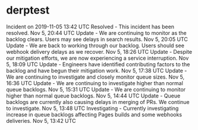 # derptest

 Incident on 2019-11-05 13:42 UTC
Resolved - This incident has been resolved.
Nov 5, 20:44 UTC
Update - We are continuing to monitor as the backlog clears. Users may see delays in search results.
Nov 5, 20:05 UTC
Update - We are back to working through our backlog. Users should see webhook delivery delays as we recover.
Nov 5, 18:26 UTC
Update - Despite our mitigation efforts, we are now experiencing a service interruption.
Nov 5, 18:09 UTC
Update - Engineers have identified contributing factors to the backlog and have begun their mitigation work.
Nov 5, 17:38 UTC
Update - We are continuing to investigate and closely monitor queue sizes.
Nov 5, 16:36 UTC
Update - We are continuing to investigate higher than normal queue backlogs.
Nov 5, 15:31 UTC
Update - We are continuing to monitor higher than normal queue backlogs.
Nov 5, 14:44 UTC
Update - Queue backlogs are currently also causing delays in merging of PRs. We continue to investigate.
Nov 5, 13:48 UTC
Investigating - Currently investigating increase in queue backlogs affecting Pages builds and some webhooks deliveries.
Nov 5, 13:42 UTC

